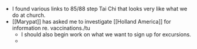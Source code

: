 - I found various links to 85/88 step Tai Chi that looks very like what we do at church.
- [[Marypat]] has asked me to investigate [[Holland America]] for information re. vaccinations./tu
	- I should also begin work on what we want to sign up for excursions.
	-